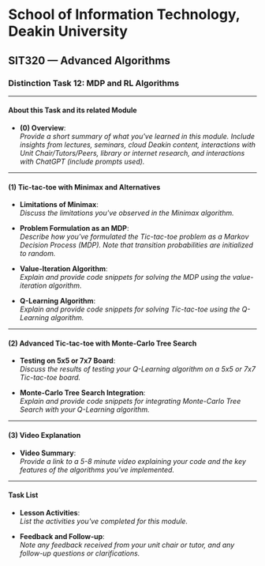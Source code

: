 # School of Information Technology, Deakin University
## SIT320 — Advanced Algorithms
### Distinction Task 12: MDP and RL Algorithms

---

#### About this Task and its related Module

- **(0) Overview**:  
  _Provide a short summary of what you've learned in this module. Include insights from lectures, seminars, cloud Deakin content, interactions with Unit Chair/Tutors/Peers, library or internet research, and interactions with ChatGPT (include prompts used)._

---

#### (1) Tic-tac-toe with Minimax and Alternatives

- **Limitations of Minimax**:  
  _Discuss the limitations you've observed in the Minimax algorithm._

- **Problem Formulation as an MDP**:  
  _Describe how you've formulated the Tic-tac-toe problem as a Markov Decision Process (MDP). Note that transition probabilities are initialized to random._

- **Value-Iteration Algorithm**:  
  _Explain and provide code snippets for solving the MDP using the value-iteration algorithm._

- **Q-Learning Algorithm**:  
  _Explain and provide code snippets for solving Tic-tac-toe using the Q-Learning algorithm._

---

#### (2) Advanced Tic-tac-toe with Monte-Carlo Tree Search

- **Testing on 5x5 or 7x7 Board**:  
  _Discuss the results of testing your Q-Learning algorithm on a 5x5 or 7x7 Tic-tac-toe board._

- **Monte-Carlo Tree Search Integration**:  
  _Explain and provide code snippets for integrating Monte-Carlo Tree Search with your Q-Learning algorithm._

---

#### (3) Video Explanation

- **Video Summary**:  
  _Provide a link to a 5-8 minute video explaining your code and the key features of the algorithms you've implemented._

---

#### Task List

- **Lesson Activities**:  
  _List the activities you've completed for this module._

- **Feedback and Follow-up**:  
  _Note any feedback received from your unit chair or tutor, and any follow-up questions or clarifications._

